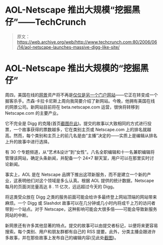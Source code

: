 # AOL-Netscape 推出大规模“挖掘黑仔”——TechCrunch

> 原文：<https://web.archive.org/web/http://www.techcrunch.com:80/2006/06/14/aol-netscape-launches-massive-digg-like-site/>

# AOL-Netscape 推出大规模的“挖掘黑仔”

 [](https://web.archive.org/web/20210928081004/http://www.netscape.com/) 周四，美国在线的[网景](https://web.archive.org/web/20210928081004/http://www.netscape.com/)资产将不再是[仅仅是另一个门户网站](https://web.archive.org/web/20210928081004/http://www.flickr.com/photo_zoom.gne?id=167455043&size=o)——它正在转变成一个掘客杀手。杰森·卡拉卡尼斯上周向我简要介绍了新网站。今晚，他拥有美国在线的网景公司。新网站目前将在 beta.netscape.com 运营，很快将转移到 Netscape.com 的主要产业。

它不完全是 Digg 的克隆(首页[截图在此](https://web.archive.org/web/20210928081004/http://flickr.com/photo_zoom.gne?id=167468493&size=o))。提交的故事以大致相同的方式进行投票，一个故事获得的票数越多，它在类别主页或 Netscape.com 上的排名就越高。然而，每个类别和主页上的前几名是由“主播”决定的——实质上是编辑从排名上升的故事中进行选择。

有 30 个专题频道，从“艺术&设计”到“女性”。八名全职编辑和十一名兼职编辑将管理该网站，确定头条新闻，并配备一个 24×7 聊天室，用户可以在那里实时讨论新闻。

事实上，AOL 是在 Netscape 品牌下推出这项新服务，而不是建立一个新的产业，这表明他们对这个领域是多么认真。根据 AOL 提供的统计数据，Netscape 每月的页面浏览量高达 8 . 11 亿次，远远超过今天的 Digg。

将这类受众放在 Digg 之类的服务前面可能会给许多最终登上网站顶端的网站带来麻烦。一个 Digg 或 Slashdot 故事可以在几分钟或几小时内将成千上万的访问者带到一个站点。对于 Netscape，这种影响可能会大很多倍——可能会导致新服务网站的中断。

新网景还有许多其他显著的特点。提交的故事可以由提交者标记，以便将来更容易搜索。每个类别、用户和朋友群都有自己的 RSS 提要。此外，分类主播会跟进许多故事，并在那些故事上发布自己的编辑内容(见此处[截图](https://web.archive.org/web/20210928081004/http://flickr.com/photo_zoom.gne?id=167467462&size=o))。